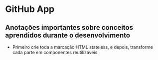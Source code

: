 # GitHub App

## Anotações importantes sobre conceitos aprendidos durante o desenvolvimento

- Primeiro crie toda a marcação HTML stateless, e depois, transforme cada parte
em componentes reutilizáveis.

